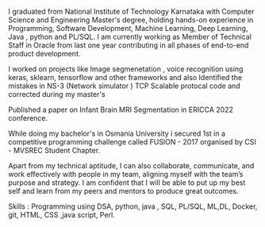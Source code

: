 I graduated from National Institute of Technology Karnataka with Computer Science and Engineering Master's degree, holding hands-on experience in Programming, Software Development, Machine Learning, Deep Learning, Java , python and PL/SQL. I am currently working as Member of Technical Staff in Oracle from last one year contributing in all phases of end-to-end product development. 

I worked on projects like Image segmenetation , voice recognition using keras, sklearn, tensorflow and other frameworks and also Identified the mistakes in NS-3 (Network simulator ) TCP Scalable protocal code and corrected during my master's

Published a paper on Infant Brain MRI Segmentation in ERICCA 2022 conference. 

While doing my bachelor's in Osmania University i secured 1st in a competitive programming challenge called FUSION - 2017 organised by CSI - MVSREC Student Chapter. 

Apart from my technical aptitude, I can also collaborate, communicate, and work effectively with people in my team, aligning myself with the team’s purpose and strategy. I am confident that I will be able to put up my best self and learn from my peers and mentors to produce great outcomes. 

Skills : Programming using DSA, python, java , SQL, PL/SQL, ML,DL, Docker, git, HTML, CSS ,java script, Perl.
